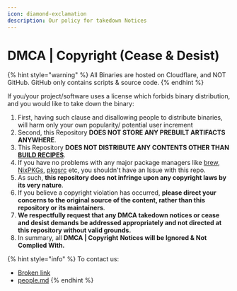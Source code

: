 ```yaml
---
icon: diamond-exclamation
description: Our policy for takedown Notices
---
```


# DMCA | Copyright (Cease & Desist)

{% hint style="warning" %}
All Binaries are hosted on Cloudflare, and NOT GitHub. GitHub only contains scripts & source code.
{% endhint %}

If you/your project/software uses a license which forbids binary distribution, and you would like to take down the binary:

1. First, having such clause and disallowing people to distribute binaries, will harm only your own popularity/ potential user increment
2. Second, this Repository **DOES NOT STORE ANY PREBUILT ARTIFACTS ANYWHERE**.
3. This Repository **DOES NOT DISTRIBUTE ANY CONTENTS OTHER THAN** [**BUILD RECIPES**](https://github.com/Azathothas/Toolpacks/tree/main/.github/scripts).
4. If you have no problems with any major package managers like [brew](https://brew.sh/), [NixPKGs](https://search.nixos.org/packages), [pkgsrc](https://pkgsrc.org/) etc, you shouldn't have an Issue with this repo.
5. As such, **this repository does not infringe upon any copyright laws by its very nature**.
6. If you believe a copyright violation has occurred, **please direct your concerns to the original source of the content, rather than this repository or its maintainers**.
7. **We respectfully request that any DMCA takedown notices or cease and desist demands be addressed appropriately and not directed at this repository without valid grounds.**
8. In summary, all **DMCA | Copyright** **Notices will be Ignored & Not Complied With.**

{% hint style="info" %}
To contact us:

* [Broken link](broken-reference "mention")
* [people.md](../../people.md "mention")
{% endhint %}
